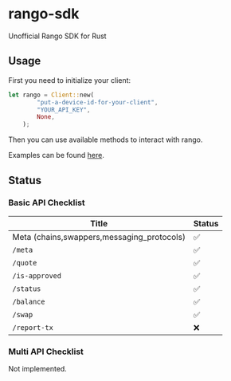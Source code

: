 # rango-sdk

Unofficial Rango SDK for Rust

## Usage

First you need to initialize your client:

```rust
let rango = Client::new(
        "put-a-device-id-for-your-client",
        "YOUR_API_KEY",
        None,
    );
```

Then you can use available methods to interact with rango.

Examples can be found [here](https://github.com/yeager-eren/rango-sdk-rs/tree/main/examples).

## Status

### Basic API Checklist

|Title| Status |
|--|--|
| Meta (chains,swappers,messaging_protocols) | ✅ |
| `/meta` | ✅ |
| `/quote` | ✅ |
| `/is-approved` | ✅ |
| `/status` | ✅ |
| `/balance` | ✅ |
| `/swap` | ✅ |
| `/report-tx` | ❌ |

### Multi API Checklist

Not implemented.
